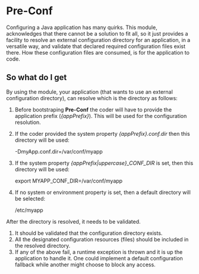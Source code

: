 # Pre-Conf
Configuring a Java application has many quirks. This module, acknowledges that there cannot be a solution to fit all, so it just provides a facility to resolve an external configuration directory for an application, in a versatile way, and validate that declared required configuration files exist there. How these configuration files are consumed, is for the application to code.

## So what do I get
By using the module, your application (that wants to use an external configuration directory), can resolve which is the directory as follows:
1. Before bootstraping **Pre-Conf** the coder will have to provide the application prefix (*{appPrefix}*). This will be used for the configuration resolution.
2. If the coder provided the system property *{appPrefix}.conf.dir* then this directory will be used:

      -DmyApp.conf.dir=/var/conf/myapp

3. If the system property *{appPrefix|uppercase}_CONF_DIR* is set, then this directory will be used:

    export MYAPP_CONF_DIR=/var/conf/myapp

4. If no system or environment property is set, then a default directory will be selected:
    
    /etc/myapp
    
After the directory is resolved, it needs to be validated.

1. It should be validated that the configuration directory exists.
2. All the designated configuration resources (files) should be included in the resolved directory.
3. If any of the above fail, a runtime exception is thrown and it is up the application to handle it. One could implement a default configuration fallback while another might choose to block any access. 



    